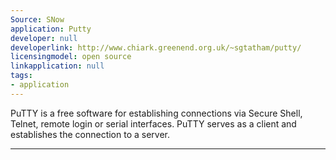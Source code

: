 ```yaml
---
Source: SNow
application: Putty
developer: null
developerlink: http://www.chiark.greenend.org.uk/~sgtatham/putty/
licensingmodel: open source
linkapplication: null
tags:
- application
---
```

PuTTY is a free software for establishing connections via Secure Shell, Telnet, remote login or serial interfaces. PuTTY serves as a client and establishes the connection to a server. 

---
